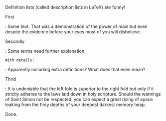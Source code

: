 Definition lists (called description lists in LaTeX) are funny!

First

:   Some text. That was a demonstration of the power of main but even despite
    the evidence before your eyes most of you will disbelieve.

Secondly

:   Some terms need further explanation.

    With details!

:   Apparently including extra definitions? What does that even mean?

Third

:   It is undeniable that the left fold is superior to the right fold but only
    if it strictly adheres to the laws laid down in holy scripture. Should the
    warnings of Saint Simon not be respected, you can expect a great rising of
    space leaking from the firey depths of your deepest darkest memory heap.

Done.
